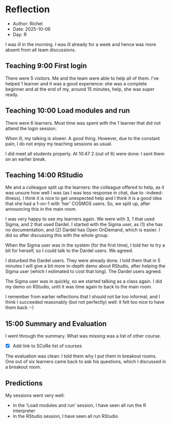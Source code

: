 # Reflection

- Author: Richel
- Date: 2025-10-06
- Day: R

I was ill in the morning. I was ill already for a week and hence
was more absent from all team discussions.

## Teaching 9:00 First login

There were 5 visitors. Me and the team were able to help all of them.
I've helped 1 learner and it was a good experience: she was a complete
beginner and at the end of my, around 15 minutes, help, she
was super ready.

## Teaching 10:00 Load modules and run

There were 6 learners. Most time was spent with the 1 learner
that did not attend the login session.

When ill, my talking is slower. A good thing. However, due to the constant
pain, I do not enjoy my teaching sessions as usual.

I did meet all students properly. At 10:47 2 (out of 6) were done: I sent them
on an earlier break. 

## Teaching 14:00 RStudio

Me and a colleague split up the learners:
the colleague offered to help, as it was unsure
how well I was (as I was less response in chat,
due to -indeed- illness). I think it is nice
to get unexpected help and I think it is
a good idea that she had a 1-on-1 with 'her'
COSMOS users. So, we split up, after announcing
this in the main room.

I was very happy to see my learners again. We
were with 3, 1 that used Sigma, and 2 that used
Dardel. I started with the Sigma user,
as (1) she has no documentation, 
and (2) Dardel has Open OnDemand, which is easier.
I did so after discussing this with the whole group.

When the Sigma user was in the system (for the
first time), I told her to try a bit for herself,
so I could talk to the Dardel users. We agreed.

I disturbed the Dardel users. They were already done.
I told them that in 5 minutes I will give a bit
more in-depth demo about RStudio, after helping
the Sigma user (which I estimated to cost that
long). The Dardel users agreed.

The Sigma user was in quickly, so we started talking
as a class again. I did my demo on RStudio,
until it was time again to back to the main room.

I remember from earlier reflections that
I should not be too informal, and I think
I succeeded reasonably (but not perfectly)
well: it felt too nice to have them back :-)

## 15:00 Summary and Evaluation

I went through the summary. What was missing
was a list of other course.

- [x] Add link to SCoRe list of courses

The evaluation was clean: I told them why I
put them in breakout rooms. One out of six
learners came back to ask his questions, which
I discussed in a breakout room.

## Predictions

My sessions went very well:

- In the 'Load modules and run' session,
  I have seen all run the R interpreter
- In the RStudio session,
  I have seen all run RStudio

